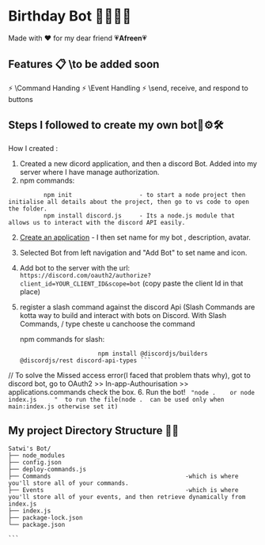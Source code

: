 # Birthday Bot 🎉✨🎆🎁

Made with ❤ for my dear friend 💗**Afreen**💗

## Features 📋   \\to be added soon
⚡️ \Command Handing
⚡️ \Event Handling
⚡️ \send, receive, and respond to buttons

## Steps I followed to create my own bot🔌⚙🛠

How I created :
1. Created a  new dicord application, and then a discord Bot. Added into my server where I have manage authorization.
2. npm commands:
```
          npm init                   - to start a node project then initialise all details about the project, then go to vs code to open the folder.
          npm install discord.js     - Its a node.js module that allows us to interact with the discord API easily.
```
2. [Create an application](https://discord.com/developers/applications/) - I then  set name for my bot , description, avatar.

3. Selected Bot from left navigation and "Add Bot" to  set name and icon.

4. Add bot to the server with the url: `https://discord.com/oauth2/authorize?client_id=YOUR_CLIENT_ID&scope=bot`   (copy paste the client Id in that place)

5. register a slash command against the discord Api   (Slash Commands are kotta way to build and interact with bots on Discord. With Slash Commands,  / type cheste u canchoose the command

    npm commands for slash:
    ```
                          npm install @discordjs/builders @discordjs/rest discord-api-types ```
// To solve the Missed access error(I faced that problem thats why), got to discord bot, go to OAuth2 >>  In-app-Authourisation >> applications.commands check the box.
6. Run the bot!
       ``` "node .    or node index.js     "  to run the file(node .  can be used only when main:index.js otherwise set it)```

## My project Directory Structure 📄📑
````
Satwi's Bot/
├── node_modules
├── config.json
├── deploy-commands.js
├── Commands                                      -which is where you'll store all of your commands.
├── Events                                        -which is where you'll store all of your events, and then retrieve dynamically from index.js
├── index.js
├── package-lock.json
└── package.json

```
